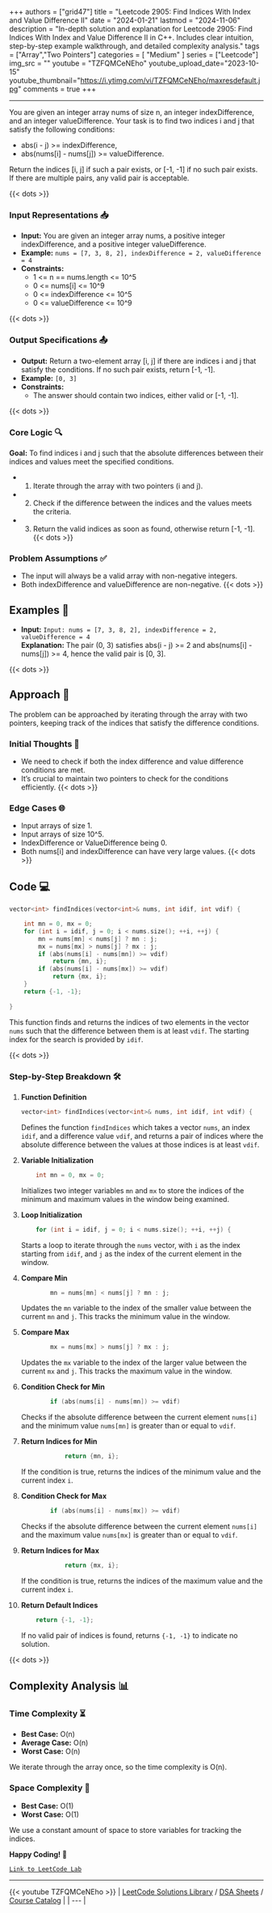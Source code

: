 
+++
authors = ["grid47"]
title = "Leetcode 2905: Find Indices With Index and Value Difference II"
date = "2024-01-21"
lastmod = "2024-11-06"
description = "In-depth solution and explanation for Leetcode 2905: Find Indices With Index and Value Difference II in C++. Includes clear intuition, step-by-step example walkthrough, and detailed complexity analysis."
tags = ["Array","Two Pointers"]
categories = [
    "Medium"
]
series = ["Leetcode"]
img_src = ""
youtube = "TZFQMCeNEho"
youtube_upload_date="2023-10-15"
youtube_thumbnail="https://i.ytimg.com/vi/TZFQMCeNEho/maxresdefault.jpg"
comments = true
+++



---
You are given an integer array nums of size n, an integer indexDifference, and an integer valueDifference. Your task is to find two indices i and j that satisfy the following conditions:

- abs(i - j) >= indexDifference,
- abs(nums[i] - nums[j]) >= valueDifference.

Return the indices [i, j] if such a pair exists, or [-1, -1] if no such pair exists. If there are multiple pairs, any valid pair is acceptable.
<!--more-->
{{< dots >}}
### Input Representations 📥
- **Input:** You are given an integer array nums, a positive integer indexDifference, and a positive integer valueDifference.
- **Example:** `nums = [7, 3, 8, 2], indexDifference = 2, valueDifference = 4`
- **Constraints:**
	- 1 <= n == nums.length <= 10^5
	- 0 <= nums[i] <= 10^9
	- 0 <= indexDifference <= 10^5
	- 0 <= valueDifference <= 10^9

{{< dots >}}
### Output Specifications 📤
- **Output:** Return a two-element array [i, j] if there are indices i and j that satisfy the conditions. If no such pair exists, return [-1, -1].
- **Example:** `[0, 3]`
- **Constraints:**
	- The answer should contain two indices, either valid or [-1, -1].

{{< dots >}}
### Core Logic 🔍
**Goal:** To find indices i and j such that the absolute differences between their indices and values meet the specified conditions.

- 1. Iterate through the array with two pointers (i and j).
- 2. Check if the difference between the indices and the values meets the criteria.
- 3. Return the valid indices as soon as found, otherwise return [-1, -1].
{{< dots >}}
### Problem Assumptions ✅
- The input will always be a valid array with non-negative integers.
- Both indexDifference and valueDifference are non-negative.
{{< dots >}}
## Examples 🧩
- **Input:** `Input: nums = [7, 3, 8, 2], indexDifference = 2, valueDifference = 4`  \
  **Explanation:** The pair (0, 3) satisfies abs(i - j) >= 2 and abs(nums[i] - nums[j]) >= 4, hence the valid pair is [0, 3].

{{< dots >}}
## Approach 🚀
The problem can be approached by iterating through the array with two pointers, keeping track of the indices that satisfy the difference conditions.

### Initial Thoughts 💭
- We need to check if both the index difference and value difference conditions are met.
- It’s crucial to maintain two pointers to check for the conditions efficiently.
{{< dots >}}
### Edge Cases 🌐
- Input arrays of size 1.
- Input arrays of size 10^5.
- IndexDifference or ValueDifference being 0.
- Both nums[i] and indexDifference can have very large values.
{{< dots >}}
## Code 💻
```cpp
vector<int> findIndices(vector<int>& nums, int idif, int vdif) {

    int mn = 0, mx = 0;
    for (int i = idif, j = 0; i < nums.size(); ++i, ++j) {
        mn = nums[mn] < nums[j] ? mn : j;
        mx = nums[mx] > nums[j] ? mx : j;
        if (abs(nums[i] - nums[mn]) >= vdif)
            return {mn, i};
        if (abs(nums[i] - nums[mx]) >= vdif)
            return {mx, i};
    }
    return {-1, -1};        
    
}
```

This function finds and returns the indices of two elements in the vector `nums` such that the difference between them is at least `vdif`. The starting index for the search is provided by `idif`.

{{< dots >}}
### Step-by-Step Breakdown 🛠️
1. **Function Definition**
	```cpp
	vector<int> findIndices(vector<int>& nums, int idif, int vdif) {
	```
	Defines the function `findIndices` which takes a vector `nums`, an index `idif`, and a difference value `vdif`, and returns a pair of indices where the absolute difference between the values at those indices is at least `vdif`.

2. **Variable Initialization**
	```cpp
	    int mn = 0, mx = 0;
	```
	Initializes two integer variables `mn` and `mx` to store the indices of the minimum and maximum values in the window being examined.

3. **Loop Initialization**
	```cpp
	    for (int i = idif, j = 0; i < nums.size(); ++i, ++j) {
	```
	Starts a loop to iterate through the `nums` vector, with `i` as the index starting from `idif`, and `j` as the index of the current element in the window.

4. **Compare Min**
	```cpp
	        mn = nums[mn] < nums[j] ? mn : j;
	```
	Updates the `mn` variable to the index of the smaller value between the current `mn` and `j`. This tracks the minimum value in the window.

5. **Compare Max**
	```cpp
	        mx = nums[mx] > nums[j] ? mx : j;
	```
	Updates the `mx` variable to the index of the larger value between the current `mx` and `j`. This tracks the maximum value in the window.

6. **Condition Check for Min**
	```cpp
	        if (abs(nums[i] - nums[mn]) >= vdif)
	```
	Checks if the absolute difference between the current element `nums[i]` and the minimum value `nums[mn]` is greater than or equal to `vdif`.

7. **Return Indices for Min**
	```cpp
	            return {mn, i};
	```
	If the condition is true, returns the indices of the minimum value and the current index `i`.

8. **Condition Check for Max**
	```cpp
	        if (abs(nums[i] - nums[mx]) >= vdif)
	```
	Checks if the absolute difference between the current element `nums[i]` and the maximum value `nums[mx]` is greater than or equal to `vdif`.

9. **Return Indices for Max**
	```cpp
	            return {mx, i};
	```
	If the condition is true, returns the indices of the maximum value and the current index `i`.

10. **Return Default Indices**
	```cpp
	    return {-1, -1};        
	```
	If no valid pair of indices is found, returns `{-1, -1}` to indicate no solution.

{{< dots >}}
## Complexity Analysis 📊
### Time Complexity ⏳
- **Best Case:** O(n)
- **Average Case:** O(n)
- **Worst Case:** O(n)

We iterate through the array once, so the time complexity is O(n).

### Space Complexity 💾
- **Best Case:** O(1)
- **Worst Case:** O(1)

We use a constant amount of space to store variables for tracking the indices.

**Happy Coding! 🎉**


[`Link to LeetCode Lab`](https://leetcode.com/problems/find-indices-with-index-and-value-difference-ii/description/)

---
{{< youtube TZFQMCeNEho >}}
| [LeetCode Solutions Library](https://grid47.xyz/leetcode/) / [DSA Sheets](https://grid47.xyz/sheets/) / [Course Catalog](https://grid47.xyz/courses/) |
| --- |
